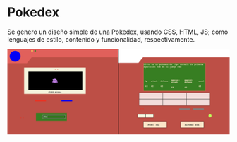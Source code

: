 # Pokedex

Se genero un diseño simple de una Pokedex, usando CSS, HTML, JS; como lenguajes de estílo, contenido y funcionalidad, respectivamente. 

![res1.png](res1.png)
